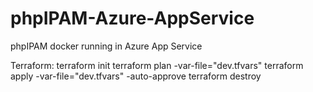 # phpIPAM-Azure-AppService
 phpIPAM docker running in Azure App Service




Terraform:
terraform init
terraform plan -var-file="dev.tfvars"
terraform apply -var-file="dev.tfvars" -auto-approve
terraform destroy